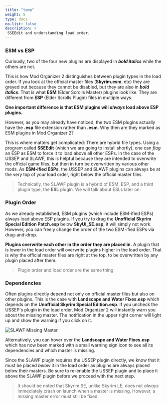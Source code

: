 ```yaml
---
title: "temp"
weight: 5
type: docs
no-list: false
description: >
 SSEEdit and understanding load order.
---
```


### ESM vs ESP

Curiously, two of the four new plugins are displayed in ***bold italics*** while the others are not.

This is how Mod Organizer 2 distinguishes between plugin types in the load order. If you look at the official master files (**Skyrim.esm**, etc) they are greyed out because they cannot be disabled, but they are also in ***bold italics***. That is what **ESM** (Elder Scrolls Master) plugins look like. They are different from **ESP** (Elder Scrolls Plugin) files in multiple ways.

**One important difference is that ESM plugins will *always* load above ESP plugins.**

However, as you may already have noticed, the two ESM plugins actually have the **.esp** file extension rather than **.esm**. Why then are they marked as ESM plugins in Mod Organizer 2?

This is where matters get complicated: There are hybrid file types. Using a program called **SSEEdit** (which we are going to install shortly), one can *flag* an ESP as ESM to force it to load above all other ESPs. In the case of the USSEP and SLAWF, this is helpful because they are intended to overwrite the official game files, but then in turn be overwritten by various other mods. As **ESM-ified ESPs**, the USSEP and SLAWF plugins can always be at the very top of your load order, right below the official master files.

> Technically, the SLAWF plugin is a hybrid of ESM, ESP, and a third plugin type, the **ESL** plugin. We will talk about ESLs later on.

### Plugin Order

As we already established, ESM plugins (which include ESM-ified ESPs) always load above ESP plugins. If you try to drag the **Unofficial Skyrim Special Edition Patch.esp** below **SkyUI_SE.esp**, it will simply not work. However, you can freely change the order of the two ESM-ified ESPs via drag-and-drop.

**Plugins overwrite each other in the order they are placed in.** A plugin that is lower in the load order will overwrite plugins higher in the load order. That is why the official master files are right at the top, to be overwritten by any plugin placed after them.

> Plugin order and load order are the same thing.

### Dependencies

Often plugins directly depend not only on official master files but also on other plugins. This is the case with **Landscape and Water Fixes.esp** which depends on the **Unofficial Skyrim Special Edition.esp**. If you uncheck the USSEP's plugin in the load order, Mod Organizer 2 will instantly warn you about the missing master. The notification in the upper right corner will light up and show the warning if you click on it.

![SLAWF Missing Master](/Pictures/embers/module-1/slawf-missing-master.png)

Alternatively, you can hover over the **Landscape and Water Fixes.esp** which has now been marked with a small warning sign icon to see all its dependencies and which master is missing.

Since the SLAWF plugin requires the USSEP plugin directly, we know that it must be placed *below* it in the load order as plugins are always placed below their masters. Be sure to re-enable the USSEP plugin and to place it above the SLAWF plugin before we proceed with the next step.

> It should be noted that Skyrim SE, unlike Skyrim LE, does not *always* immediately crash on launch when a master is missing. However, a missing master error must still be fixed.
